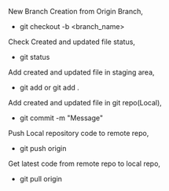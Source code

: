 New Branch Creation from Origin Branch,
- git checkout -b <branch_name>

Check Created and updated file status,
- git status

Add created and updated file in staging area,
- git add <filename> or git add .

Add created and updated file in git repo(Local),
- git commit -m "Message"

Push Local repository code to remote repo,
- git push origin <branch name>

Get latest code from remote repo to local repo,
- git pull origin <branch name>
